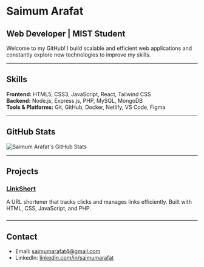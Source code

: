 # Saimum Arafat

## Web Developer | MIST Student

Welcome to my GitHub! I build scalable and efficient web applications and constantly explore new technologies to improve my skills.

---

## Skills

**Frontend:** HTML5, CSS3, JavaScript, React, Tailwind CSS  
**Backend:** Node.js, Express.js, PHP, MySQL, MongoDB  
**Tools & Platforms:** Git, GitHub, Docker, Netlify, VS Code, Figma  

---

## GitHub Stats

![Saimum Arafat's GitHub Stats](https://github-readme-stats.vercel.app/api?username=SaimumArafat&show_icons=true&theme=radical)

---

## Projects

### [LinkShort](https://linkshortn.netlify.app)  
A URL shortener that tracks clicks and manages links efficiently. Built with HTML, CSS, JavaScript, and PHP.

### [](#)  
 

---

## Contact

- Email: [saimumarafat4@gmail.com](mailto:saimumarafat4@gmail.com)  
- LinkedIn: [linkedin.com/in/saimumarafat](https://linkedin.com/in/saimumarafat)  
 

